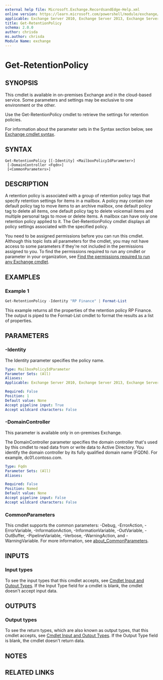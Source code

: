 ```yaml
---
external help file: Microsoft.Exchange.RecordsandEdge-Help.xml
online version: https://learn.microsoft.com/powershell/module/exchange/get-retentionpolicy
applicable: Exchange Server 2010, Exchange Server 2013, Exchange Server 2016, Exchange Server 2019, Exchange Online
title: Get-RetentionPolicy
schema: 2.0.0
author: chrisda
ms.author: chrisda
Module Name: exchange
---
```


# Get-RetentionPolicy

## SYNOPSIS
This cmdlet is available in on-premises Exchange and in the cloud-based service. Some parameters and settings may be exclusive to one environment or the other.

Use the Get-RetentionPolicy cmdlet to retrieve the settings for retention policies.

For information about the parameter sets in the Syntax section below, see [Exchange cmdlet syntax](https://learn.microsoft.com/powershell/exchange/exchange-cmdlet-syntax).

## SYNTAX

```
Get-RetentionPolicy [[-Identity] <MailboxPolicyIdParameter>]
 [-DomainController <Fqdn>]
 [<CommonParameters>]
```

## DESCRIPTION
A retention policy is associated with a group of retention policy tags that specify retention settings for items in a mailbox. A policy may contain one default policy tag to move items to an archive mailbox, one default policy tag to delete all items, one default policy tag to delete voicemail items and multiple personal tags to move or delete items. A mailbox can have only one retention policy applied to it. The Get-RetentionPolicy cmdlet displays all policy settings associated with the specified policy.

You need to be assigned permissions before you can run this cmdlet. Although this topic lists all parameters for the cmdlet, you may not have access to some parameters if they're not included in the permissions assigned to you. To find the permissions required to run any cmdlet or parameter in your organization, see [Find the permissions required to run any Exchange cmdlet](https://learn.microsoft.com/powershell/exchange/find-exchange-cmdlet-permissions).

## EXAMPLES

### Example 1
```powershell
Get-RetentionPolicy -Identity "RP Finance" | Format-List
```

This example returns all the properties of the retention policy RP Finance. The output is piped to the Format-List cmdlet to format the results as a list of properties.

## PARAMETERS

### -Identity
The Identity parameter specifies the policy name.

```yaml
Type: MailboxPolicyIdParameter
Parameter Sets: (All)
Aliases:
Applicable: Exchange Server 2010, Exchange Server 2013, Exchange Server 2016, Exchange Server 2019, Exchange Online

Required: False
Position: 1
Default value: None
Accept pipeline input: True
Accept wildcard characters: False
```

### -DomainController
This parameter is available only in on-premises Exchange.

The DomainController parameter specifies the domain controller that's used by this cmdlet to read data from or write data to Active Directory. You identify the domain controller by its fully qualified domain name (FQDN). For example, dc01.contoso.com.

```yaml
Type: Fqdn
Parameter Sets: (All)
Aliases:

Required: False
Position: Named
Default value: None
Accept pipeline input: False
Accept wildcard characters: False
```

### CommonParameters
This cmdlet supports the common parameters: -Debug, -ErrorAction, -ErrorVariable, -InformationAction, -InformationVariable, -OutVariable, -OutBuffer, -PipelineVariable, -Verbose, -WarningAction, and -WarningVariable. For more information, see [about_CommonParameters](https://go.microsoft.com/fwlink/p/?LinkID=113216).

## INPUTS

### Input types
To see the input types that this cmdlet accepts, see [Cmdlet Input and Output Types](https://go.microsoft.com/fwlink/p/?LinkId=616387). If the Input Type field for a cmdlet is blank, the cmdlet doesn't accept input data.

## OUTPUTS

### Output types
To see the return types, which are also known as output types, that this cmdlet accepts, see [Cmdlet Input and Output Types](https://go.microsoft.com/fwlink/p/?LinkId=616387). If the Output Type field is blank, the cmdlet doesn't return data.

## NOTES

## RELATED LINKS
